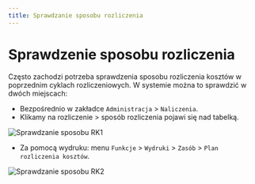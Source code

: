 ```yaml
---
title: Sprawdzanie sposobu rozliczenia
---
```


# Sprawdzenie sposobu rozliczenia

Często zachodzi potrzeba sprawdzenia sposobu rozliczenia kosztów w poprzednim cyklach rozliczeniowych. W systemie można to sprawdzić w dwóch miejscach:

- Bezpośrednio w zakładce `Administracja` > `Naliczenia`.
- Klikamy na rozliczenie > sposób rozliczenia pojawi się nad tabelką.

![Sprawdzanie sposobu RK1](sprawdzaniesposbuRK1.gif)

- Za pomocą wydruku: menu `Funkcje` > `Wydruki` > `Zasób` > `Plan rozliczenia kosztów`.

![Sprawdzanie sposobu RK2](sprawdzaniesposbuRK2.gif)
